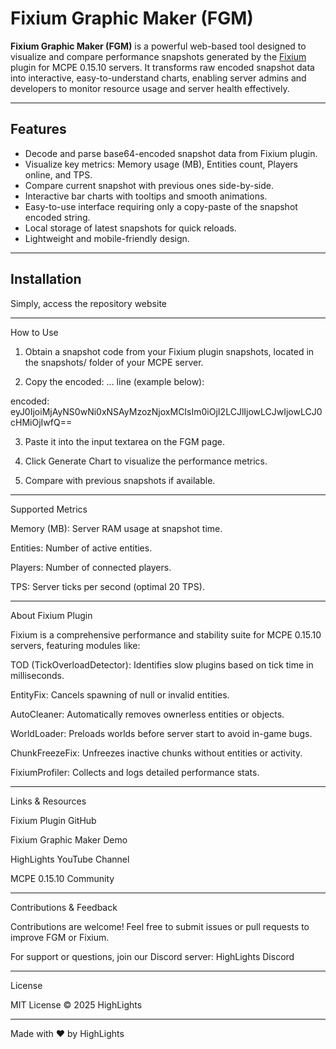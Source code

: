 # Fixium Graphic Maker (FGM)

**Fixium Graphic Maker (FGM)** is a powerful web-based tool designed to visualize and compare performance snapshots generated by the [Fixium](https://github.com/yourrepo/fixium) plugin for MCPE 0.15.10 servers. It transforms raw encoded snapshot data into interactive, easy-to-understand charts, enabling server admins and developers to monitor resource usage and server health effectively.

---

## Features

- Decode and parse base64-encoded snapshot data from Fixium plugin.
- Visualize key metrics: Memory usage (MB), Entities count, Players online, and TPS.
- Compare current snapshot with previous ones side-by-side.
- Interactive bar charts with tooltips and smooth animations.
- Easy-to-use interface requiring only a copy-paste of the snapshot encoded string.
- Local storage of latest snapshots for quick reloads.
- Lightweight and mobile-friendly design.

---

## Installation

Simply, access the repository website


---

How to Use

1. Obtain a snapshot code from your Fixium plugin snapshots, located in the snapshots/ folder of your MCPE server.


2. Copy the encoded: ... line (example below):

encoded: eyJ0IjoiMjAyNS0wNi0xNSAyMzozNjoxMCIsIm0iOjI2LCJlIjowLCJwIjowLCJ0cHMiOjIwfQ==


3. Paste it into the input textarea on the FGM page.


4. Click Generate Chart to visualize the performance metrics.


5. Compare with previous snapshots if available.




---

Supported Metrics

Memory (MB): Server RAM usage at snapshot time.

Entities: Number of active entities.

Players: Number of connected players.

TPS: Server ticks per second (optimal 20 TPS).



---

About Fixium Plugin

Fixium is a comprehensive performance and stability suite for MCPE 0.15.10 servers, featuring modules like:

TOD (TickOverloadDetector): Identifies slow plugins based on tick time in milliseconds.

EntityFix: Cancels spawning of null or invalid entities.

AutoCleaner: Automatically removes ownerless entities or objects.

WorldLoader: Preloads worlds before server start to avoid in-game bugs.

ChunkFreezeFix: Unfreezes inactive chunks without entities or activity.

FixiumProfiler: Collects and logs detailed performance stats.



---

Links & Resources

Fixium Plugin GitHub

Fixium Graphic Maker Demo

HighLights YouTube Channel

MCPE 0.15.10 Community



---

Contributions & Feedback

Contributions are welcome! Feel free to submit issues or pull requests to improve FGM or Fixium.

For support or questions, join our Discord server: HighLights Discord


---

License

MIT License © 2025 HighLights


---

Made with ❤️ by HighLights
